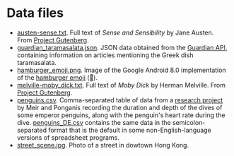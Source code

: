 # Data files

* [austen-sense.txt](austen-sense.txt). Full text of *Sense and Sensibility* by Jane Austen. From [Project Gutenberg](https://www.gutenberg.org/).
* [guardian_taramasalata.json](guardian_taramasalata.json). JSON data obtained from the [Guardian API](https://open-platform.theguardian.com/documentation/), containing information on articles mentioning the Greek dish taramasalata.
* [hamburger_emoji.png](hamburger_emoji-png). Image of the Google Android 8.0 implementation of the [hamburger emoji](https://emojipedia.org/hamburger/) (🍔).
* [melville-moby_dick.txt](melville-moby_dick.txt). Full text of *Moby Dick* by Herman Melville. From [Project Gutenberg](https://www.gutenberg.org/).
* [penguins.csv](penguins.csv). Comma-separated table of data from a [research project](https://doi.org/10.1242/jeb.013235) by Meir and Ponganis recording the duration and depth of the dives of some emperor penguins, along with the penguin's heart rate during the dive. [penguins_DE.csv](penguins_DE.csv) contains the same data in the semicolon-separated format that is the default in some non-English-language versions of spreadsheet programs.
* [street_scene.jpg](street_scene.jpg). Photo of a street in dowtown Hong Kong.

